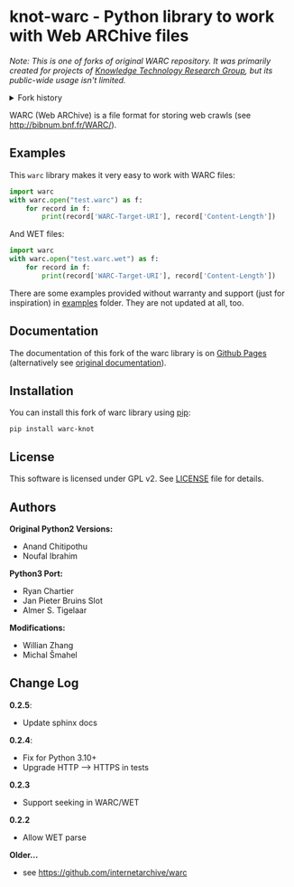 # knot-warc - Python library to work with Web ARChive files

*Note: This is one of forks of original WARC repository. It was primarily created for projects of [Knowledge Technology Research Group](https://knot.fit.vutbr.cz/), but its public-wide usage isn't limited.*
<details>
<summary>Fork history</summary>

1. https://github.com/internetarchive/warc (original Python 2 library)
2. https://github.com/recrm/warc3 (Python 3 port)
3. https://github.com/jpbruinsslot/warc3 (Python 3 port)
4. https://github.com/Willian-Zhang/warc3 (WET support)
</details>

WARC (Web ARChive) is a file format for storing web crawls (see http://bibnum.bnf.fr/WARC/).

## Examples

This `warc` library makes it very easy to work with WARC files:
```python
import warc
with warc.open("test.warc") as f:
    for record in f:
        print(record['WARC-Target-URI'], record['Content-Length'])
```

And WET files:
```python
import warc
with warc.open("test.warc.wet") as f:
    for record in f:
        print(record['WARC-Target-URI'], record['Content-Length'])
```

There are some examples provided without warranty and support (just for inspiration) in [examples](https://github.com/KNOT-FIT-BUT/warc3/tree/master/examples) folder. They are not updated at all, too.

## Documentation

The documentation of this fork of the warc library is on [Github Pages](https://knot-fit-but.github.io/warc3) (alternatively see [original documentation](http://warc.readthedocs.org/)).

## Installation

You can install this fork of warc library using [pip](http://www.pip-installer.org/):
```shell
pip install warc-knot
```

## License

This software is licensed under GPL v2. See [LICENSE](http://github.com/internetarchive/warc/blob/master/LICENSE) file for details.

## Authors

**Original Python2 Versions:**
- Anand Chitipothu
- Noufal Ibrahim

**Python3 Port:**
- Ryan Chartier 
- Jan Pieter Bruins Slot
- Almer S. Tigelaar

**Modifications:**
- Willian Zhang
- Michal Šmahel

## Change Log

**0.2.5**:
- Update sphinx docs

**0.2.4**:
- Fix for Python 3.10+
- Upgrade HTTP --> HTTPS in tests

**0.2.3**
- Support seeking in WARC/WET

**0.2.2**
- Allow WET parse

**Older...**
- see https://github.com/internetarchive/warc
